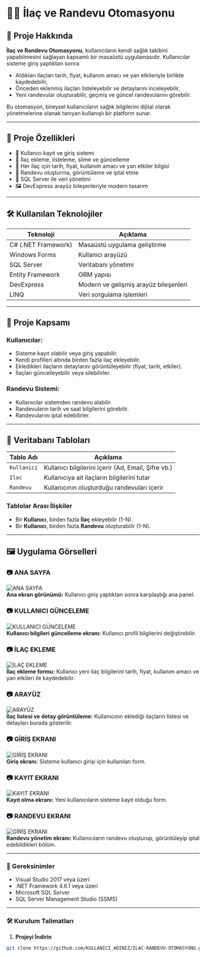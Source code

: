 # 💊📅 İlaç ve Randevu Otomasyonu

## 📘 Proje Hakkında

**İlaç ve Randevu Otomasyonu**, kullanıcıların kendi sağlık takibini yapabilmesini sağlayan kapsamlı bir masaüstü uygulamasıdır. Kullanıcılar sisteme giriş yaptıktan sonra:

- Aldıkları ilaçları tarih, fiyat, kullanım amacı ve yan etkileriyle birlikte kaydedebilir,
- Önceden eklenmiş ilaçları listeleyebilir ve detaylarını inceleyebilir,
- Yeni randevular oluşturabilir, geçmiş ve güncel randevularını görebilir.

Bu otomasyon, bireysel kullanıcıların sağlık bilgilerini dijital olarak yönetmelerine olanak tanıyan kullanışlı bir platform sunar.

---

## 🎯 Proje Özellikleri

- 🔐 Kullanıcı kayıt ve giriş sistemi  
- 💊 İlaç ekleme, listeleme, silme ve güncelleme  
- 📄 Her ilaç için tarih, fiyat, kullanım amacı ve yan etkiler bilgisi  
- 📅 Randevu oluşturma, görüntüleme ve iptal etme  
- 🧠 SQL Server ile veri yönetimi  
- 🖼️ DevExpress arayüz bileşenleriyle modern tasarım  

---

## 🛠️ Kullanılan Teknolojiler

| Teknoloji           | Açıklama                                  |
|---------------------|-------------------------------------------|
| C# (.NET Framework)  | Masaüstü uygulama geliştirme              |
| Windows Forms       | Kullanıcı arayüzü                         |
| SQL Server          | Veritabanı yönetimi                       |
| Entity Framework    | ORM yapısı                               |
| DevExpress          | Modern ve gelişmiş arayüz bileşenleri    |
| LINQ                | Veri sorgulama işlemleri                  |

---

## 🧭 Proje Kapsamı

### Kullanıcılar:
- Sisteme kayıt olabilir veya giriş yapabilir.  
- Kendi profilleri altında birden fazla ilaç ekleyebilir.  
- Ekledikleri ilaçların detaylarını görüntüleyebilir (fiyat, tarih, etkiler).  
- İlaçları güncelleyebilir veya silebilirler.  

### Randevu Sistemi:
- Kullanıcılar sistemden randevu alabilir.  
- Randevuların tarih ve saat bilgilerini görebilir.  
- Randevularını iptal edebilirler.

---

## 🔌 Veritabanı Tabloları

| Tablo Adı    | Açıklama                                          |
|--------------|---------------------------------------------------|
| `Kullanici`  | Kullanıcı bilgilerini içerir (Ad, Email, Şifre vb.) |
| `Ilac`       | Kullanıcıya ait ilaçların bilgilerini tutar         |
| `Randevu`    | Kullanıcının oluşturduğu randevuları içerir          |

### Tablolar Arası İlişkiler

- Bir **Kullanıcı**, birden fazla **İlaç** ekleyebilir (1-N).  
- Bir **Kullanıcı**, birden fazla **Randevu** oluşturabilir (1-N).  

---

## 🖼️ Uygulama Görselleri

###  📷 ANA SAYFA
![ANA SAYFA](./images/Ekran%20görüntüsü%202025-04-25%20145426.png)  
**Ana ekran görünümü:** Kullanıcı giriş yaptıktan sonra karşılaştığı ana panel.

### 📷 KULLANICI GÜNCELEME 
![KULLANICI GÜNCELEME](./images/Ekran%20görüntüsü%202025-04-25%20145500.png)  
**Kullanıcı bilgileri güncelleme ekranı:** Kullanıcı profil bilgilerini değiştirebilir.

### 📷 İLAÇ EKLEME  
![İLAÇ EKLEME](./images/Ekran%20görüntüsü%202025-04-25%20150023.png)  
**İlaç ekleme formu:** Kullanıcı yeni ilaç bilgilerini tarih, fiyat, kullanım amacı ve yan etkileri ile kaydedebilir.

### 📷 ARAYÜZ  
![ARAYÜZ](./images/Ekran%20görüntüsü%202025-04-25%20150231.png)  
**İlaç listesi ve detay görüntüleme:** Kullanıcının eklediği ilaçların listesi ve detayları burada gösterilir.

### 📷 GİRİŞ EKRANI 
![GİRİŞ EKRANI](./images/Ekran%20görüntüsü%202025-04-25%20150458.png)  
**Giriş ekranı:** Sisteme kullanıcı girişi için kullanılan form.

### 📷 KAYIT EKRANI  
![KAYIT EKRANI](./images/Ekran%20görüntüsü%202025-04-25%20150522.png)  
**Kayıt olma ekranı:** Yeni kullanıcıların sisteme kayıt olduğu form.

### 📷 RANDEVU EKRANI 
![GİRİŞ EKRANI](./images/Ekran%20görüntüsü%202025-04-25%20150805.png)  
**Randevu yönetim ekranı:** Kullanıcıların randevu oluşturup, görüntüleyip iptal edebildikleri bölüm.

---

### 📌 Gereksinimler

- Visual Studio 2017 veya üzeri  
- .NET Framework 4.6.1 veya üzeri  
- Microsoft SQL Server  
- SQL Server Management Studio (SSMS)  

---

### 🛠️ Kurulum Talimatları

1. **Projeyi İndirin**  
```bash
git clone https://github.com/KULLANICI_ADINIZ/ILAC-RANDEVU-OTOMASYONU.git
